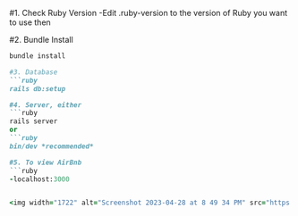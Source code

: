 #1. Check Ruby Version
-Edit .ruby-version to the version of Ruby you want to use then 

#2. Bundle Install
```ruby
bundle install

#3. Database
```ruby
rails db:setup 

#4. Server, either
```ruby
rails server 
or 
```ruby
bin/dev *recommended*

#5. To view AirBnb
```ruby
-localhost:3000


<img width="1722" alt="Screenshot 2023-04-28 at 8 49 34 PM" src="https://user-images.githubusercontent.com/117698398/235278210-c54addb7-a620-40e7-9d5c-996628ba908e.png">
